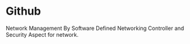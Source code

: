 # Github
Network Management By Software Defined Networking
Controller and Security Aspect for network. 
